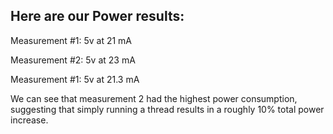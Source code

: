 
## Here are our Power results:

Measurement #1:
5v at 21 mA

Measurement #2:
5v at 23 mA

Measurement #1:
5v at 21.3 mA

We can see that measurement 2 had the highest power consumption, suggesting that simply running a thread results in a roughly 10% total power increase.
